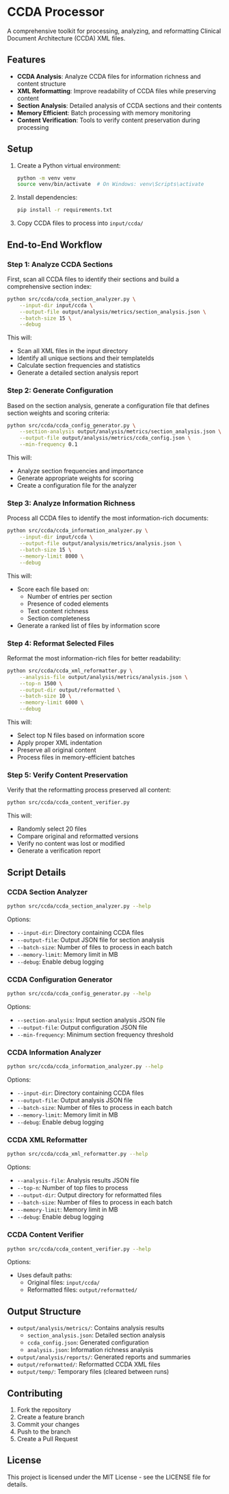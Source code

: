 # CCDA Processor

A comprehensive toolkit for processing, analyzing, and reformatting Clinical Document Architecture (CCDA) XML files.

## Features

- **CCDA Analysis**: Analyze CCDA files for information richness and content structure
- **XML Reformatting**: Improve readability of CCDA files while preserving content
- **Section Analysis**: Detailed analysis of CCDA sections and their contents
- **Memory Efficient**: Batch processing with memory monitoring
- **Content Verification**: Tools to verify content preservation during processing

## Setup

1. Create a Python virtual environment:
   ```bash
   python -m venv venv
   source venv/bin/activate  # On Windows: venv\Scripts\activate
   ```

2. Install dependencies:
   ```bash
   pip install -r requirements.txt
   ```

3. Copy CCDA files to process into `input/ccda/`

## End-to-End Workflow

### Step 1: Analyze CCDA Sections
First, scan all CCDA files to identify their sections and build a comprehensive section index:

```bash
python src/ccda/ccda_section_analyzer.py \
    --input-dir input/ccda \
    --output-file output/analysis/metrics/section_analysis.json \
    --batch-size 15 \
    --debug
```

This will:
- Scan all XML files in the input directory
- Identify all unique sections and their templateIds
- Calculate section frequencies and statistics
- Generate a detailed section analysis report

### Step 2: Generate Configuration
Based on the section analysis, generate a configuration file that defines section weights and scoring criteria:

```bash
python src/ccda/ccda_config_generator.py \
    --section-analysis output/analysis/metrics/section_analysis.json \
    --output-file output/analysis/metrics/ccda_config.json \
    --min-frequency 0.1
```

This will:
- Analyze section frequencies and importance
- Generate appropriate weights for scoring
- Create a configuration file for the analyzer

### Step 3: Analyze Information Richness
Process all CCDA files to identify the most information-rich documents:

```bash
python src/ccda/ccda_information_analyzer.py \
    --input-dir input/ccda \
    --output-file output/analysis/metrics/analysis.json \
    --batch-size 15 \
    --memory-limit 8000 \
    --debug
```

This will:
- Score each file based on:
  - Number of entries per section
  - Presence of coded elements
  - Text content richness
  - Section completeness
- Generate a ranked list of files by information score

### Step 4: Reformat Selected Files
Reformat the most information-rich files for better readability:

```bash
python src/ccda/ccda_xml_reformatter.py \
    --analysis-file output/analysis/metrics/analysis.json \
    --top-n 1500 \
    --output-dir output/reformatted \
    --batch-size 10 \
    --memory-limit 6000 \
    --debug
```

This will:
- Select top N files based on information score
- Apply proper XML indentation
- Preserve all original content
- Process files in memory-efficient batches

### Step 5: Verify Content Preservation
Verify that the reformatting process preserved all content:

```bash
python src/ccda/ccda_content_verifier.py
```

This will:
- Randomly select 20 files
- Compare original and reformatted versions
- Verify no content was lost or modified
- Generate a verification report

## Script Details

### CCDA Section Analyzer
```bash
python src/ccda/ccda_section_analyzer.py --help
```
Options:
- `--input-dir`: Directory containing CCDA files
- `--output-file`: Output JSON file for section analysis
- `--batch-size`: Number of files to process in each batch
- `--memory-limit`: Memory limit in MB
- `--debug`: Enable debug logging

### CCDA Configuration Generator
```bash
python src/ccda/ccda_config_generator.py --help
```
Options:
- `--section-analysis`: Input section analysis JSON file
- `--output-file`: Output configuration JSON file
- `--min-frequency`: Minimum section frequency threshold

### CCDA Information Analyzer
```bash
python src/ccda/ccda_information_analyzer.py --help
```
Options:
- `--input-dir`: Directory containing CCDA files
- `--output-file`: Output analysis JSON file
- `--batch-size`: Number of files to process in each batch
- `--memory-limit`: Memory limit in MB
- `--debug`: Enable debug logging

### CCDA XML Reformatter
```bash
python src/ccda/ccda_xml_reformatter.py --help
```
Options:
- `--analysis-file`: Analysis results JSON file
- `--top-n`: Number of top files to process
- `--output-dir`: Output directory for reformatted files
- `--batch-size`: Number of files to process in each batch
- `--memory-limit`: Memory limit in MB
- `--debug`: Enable debug logging

### CCDA Content Verifier
```bash
python src/ccda/ccda_content_verifier.py --help
```
Options:
- Uses default paths:
  - Original files: `input/ccda/`
  - Reformatted files: `output/reformatted/`

## Output Structure

- `output/analysis/metrics/`: Contains analysis results
  - `section_analysis.json`: Detailed section analysis
  - `ccda_config.json`: Generated configuration
  - `analysis.json`: Information richness analysis
- `output/analysis/reports/`: Generated reports and summaries
- `output/reformatted/`: Reformatted CCDA XML files
- `output/temp/`: Temporary files (cleared between runs)

## Contributing

1. Fork the repository
2. Create a feature branch
3. Commit your changes
4. Push to the branch
5. Create a Pull Request

## License

This project is licensed under the MIT License - see the LICENSE file for details. 